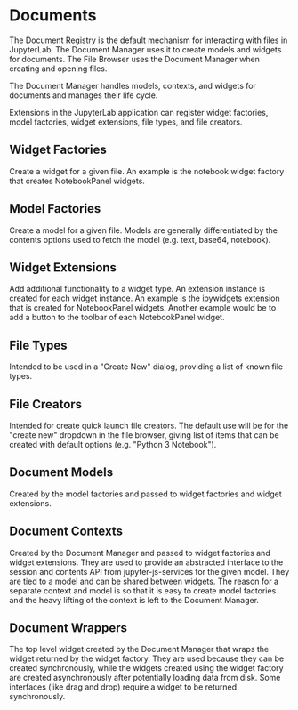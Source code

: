 # Documents
The Document Registry is the default mechanism for interacting with
files in JupyterLab.  The Document Manager uses it to create models and 
widgets for documents.  The File Browser uses the Document Manager when 
creating and opening files.

The Document Manager handles models, contexts, and widgets for documents 
and manages their life cycle.

Extensions in the JupyterLab application can register widget factories, 
model factories, widget extensions, file types, and file creators.

## Widget Factories 
Create a widget for a given file. An example is the notebook widget 
factory that creates NotebookPanel widgets.

## Model Factories 
Create a model for a given file.  Models are generally differentiated by 
the contents options used to fetch the model (e.g. text, base64, notebook).

## Widget Extensions
Add additional functionality to a widget type. An extension instance is 
created  for each widget instance.  An example is the ipywidgets extension 
that is created for NotebookPanel widgets.  Another example would be to add a 
button to the toolbar of each NotebookPanel widget.

## File Types 
Intended to be used in a "Create New" dialog, providing a list of known 
file types.

## File Creators 
Intended for create quick launch file creators. The default use will be for 
the "create new" dropdown in the file browser, giving list of items that can 
be created with default options  (e.g. "Python 3 Notebook").

## Document Models
Created by the model factories and passed to widget factories and widget 
extensions.

## Document Contexts
Created by the Document Manager and passed to widget factories and
widget extensions.  They are used to provide an abstracted interface
to the session and contents API from jupyter-js-services for the 
given model.  They are tied to a model and can be shared between widgets.
The reason for a separate context and model is so that it is easy to create
model factories and the heavy lifting of the context is left to the Document
Manager.

## Document Wrappers
The top level widget created by the Document Manager that wraps the widget 
returned by the widget factory.  They are used because they can be
created synchronously, while the widgets created using the widget
factory are created asynchronously after potentially loading data
from disk.  Some interfaces (like drag and drop) require a widget to be
returned synchronously.

